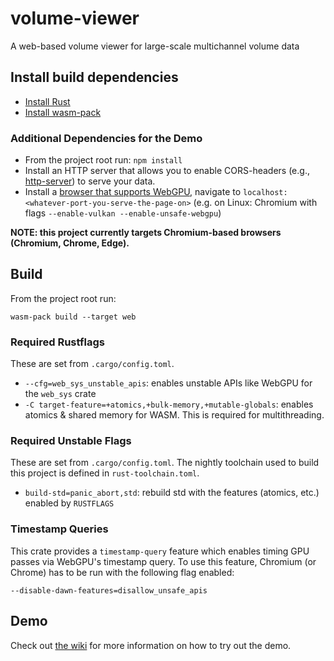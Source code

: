 # volume-viewer
A web-based volume viewer for large-scale multichannel volume data

## Install build dependencies
* [Install Rust](https://www.rust-lang.org/tools/install)
* [Install wasm-pack](https://rustwasm.github.io/wasm-pack/installer)

### Additional Dependencies for the Demo
* From the project root run: `npm install`
* Install an HTTP server that allows you to enable CORS-headers (e.g., [http-server](https://www.npmjs.com/package/http-server)) to serve your data.
* Install a [browser that supports WebGPU](https://github.com/gpuweb/gpuweb/wiki/Implementation-Status), navigate to `localhost:<whatever-port-you-serve-the-page-on>` (e.g. on Linux: Chromium with flags `--enable-vulkan --enable-unsafe-webgpu`)

**NOTE: this project currently targets Chromium-based browsers (Chromium, Chrome, Edge).**

## Build

From the project root run:
```
wasm-pack build --target web
```

### Required Rustflags
These are set from `.cargo/config.toml`.
* `--cfg=web_sys_unstable_apis`: enables unstable APIs like WebGPU for the `web_sys` crate
* `-C target-feature=+atomics,+bulk-memory,+mutable-globals`: enables atomics & shared memory for WASM. This is required for multithreading.

### Required Unstable Flags
These are set from `.cargo/config.toml`.
The nightly toolchain used to build this project is defined in `rust-toolchain.toml`.
* `build-std=panic_abort,std`: rebuild std with the features (atomics, etc.) enabled by `RUSTFLAGS`

### Timestamp Queries
This crate provides a `timestamp-query` feature which enables timing GPU passes via WebGPU's timestamp query.
To use this feature, Chromium (or Chrome) has to be run with the following flag enabled:
```
--disable-dawn-features=disallow_unsafe_apis
```

## Demo
Check out [the wiki](https://github.com/JolifantoBambla/volume-viewer/wiki/Demo) for more information on how to try out the demo.
